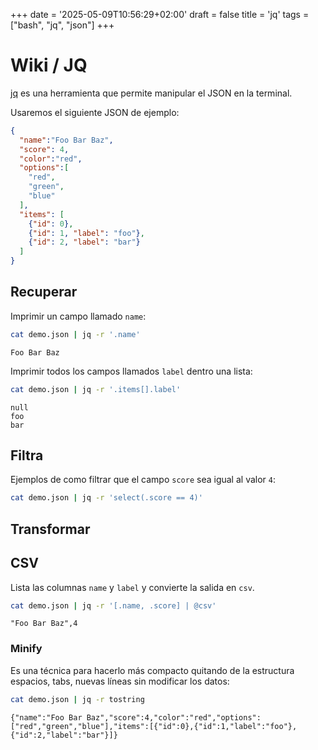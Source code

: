 +++
date = '2025-05-09T10:56:29+02:00'
draft = false
title = 'jq'
tags = ["bash", "jq", "json"]
+++

# Wiki / JQ

[jq](https://jqlang.org) es una herramienta que permite manipular el JSON en la terminal.


Usaremos el siguiente JSON de ejemplo:

```json
{
  "name":"Foo Bar Baz",
  "score": 4,
  "color":"red",
  "options":[
    "red",
    "green",
    "blue"
  ],
  "items": [
    {"id": 0},
    {"id": 1, "label": "foo"},
    {"id": 2, "label": "bar"}
  ]
}
```

## Recuperar

Imprimir un campo llamado `name`:

```bash
cat demo.json | jq -r '.name'
```

```
Foo Bar Baz
```

Imprimir todos los campos llamados `label` dentro una lista:

```bash
cat demo.json | jq -r '.items[].label'
```

```
null
foo
bar
```

## Filtra

Ejemplos de como filtrar que el campo `score` sea igual al valor `4`:

```bash
cat demo.json | jq -r 'select(.score == 4)'
```

## Transformar

## CSV

Lista las columnas `name` y `label` y convierte la salida en `csv`.

```bash
cat demo.json | jq -r '[.name, .score] | @csv'
```

```csv
"Foo Bar Baz",4
```

### Minify

Es una técnica para hacerlo más compacto quitando de la estructura espacios, tabs, nuevas líneas sin modificar los datos:

```bash
cat demo.json | jq -r tostring
```

```
{"name":"Foo Bar Baz","score":4,"color":"red","options":["red","green","blue"],"items":[{"id":0},{"id":1,"label":"foo"},{"id":2,"label":"bar"}]}
```

